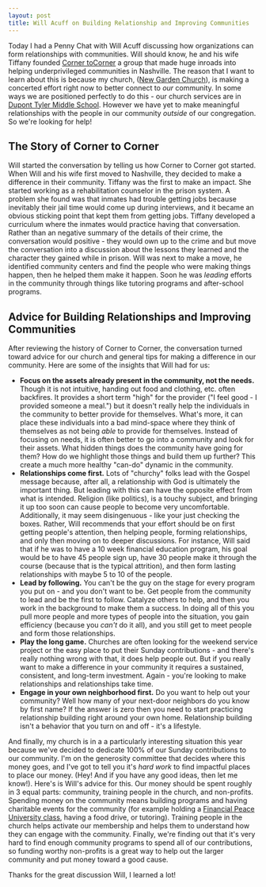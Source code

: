 ```yaml
---
layout: post
title: Will Acuff on Building Relationship and Improving Communities 
---
```


Today I had a Penny Chat with Will Acuff discussing how organizations can form relationships with communities. Will should know, he and his wife Tiffany founded [Corner toCorner](cornertocorner.org) a group that made huge inroads into helping underprivileged communities in Nashville. The reason that I want to learn about this is because my church, ([New Garden Church](http://newgarden.church/)), is making a concerted effort right now to better connect to _our_ community. In some ways we are positioned perfectly to do this - our church services are in [Dupont Tyler Middle School](https://schools.mnps.org/dupont-tyler-middle-prep/#about). However we have yet to make meaningful relationships with the people in our community _outside_ of our congregation. So we're looking for help!

## The Story of Corner to Corner

Will started the conversation by telling us how Corner to Corner got started. When Will and his wife first moved to Nashville, they decided to make a difference in their community. Tiffany was the first to make an impact. She started working as a rehabilitation counselor in the prison system. A problem she found was that inmates had trouble getting jobs because inevitably their jail time would come up during interviews, and it became an obvious sticking point that kept them from getting jobs. Tiffany developed a curriculum where the inmates would practice having that conversation. Rather than an negative summary of the details of their crime, the conversation would positive - they would own up to the crime and but move the conversation into a discussion about the lessons they learned and the character they gained while in prison. Will was next to make a move, he identified community centers and find the people who were making things happen, then he helped them make it happen. Soon he was _leading_ efforts in the community through things like tutoring programs and after-school programs.

## Advice for Building Relationships and Improving Communities 

After reviewing the history of Corner to Corner, the conversation turned toward advice for our church and general tips for making a difference in our community. Here are some of the insights that Will had for us:

- **Focus on the assets already present in the community, not the needs.** Though it is not intuitive, handing out food and clothing, etc. often backfires. It provides a short term "high" for the provider ("I feel good - I provided someone a meal.") but it doesn't really help the individuals in the community to better provide for themselves. What's more, it can place these individuals into a bad mind-space where they think of themselves as not being _able_ to provide for themselves. Instead of focusing on needs, it is often better to go into a community and look for their assets. What hidden things does the community have going for them? How do we highlight those things and build them up further? This create a much more healthy "can-do" dynamic in the community.
- **Relationships come first.** Lots of "churchy" folks lead with the Gospel message because, after all, a relationship with God is ultimately the important thing. But leading with this can have the opposite effect from what is intended. Religion (like politics), is a touchy subject, and bringing it up too soon can cause people to become very uncomfortable. Additionally, it may seem disingenuous - like your just checking the boxes. Rather, Will recommends that your effort should be on first getting people's attention, then helping people, forming relationships, and only then moving on to deeper discussions. For instance, Will said that if he was to have a 10 week financial education program, his goal would be to have 45 people sign up, have 30 people make it through the course (because that is the typical attrition), and then form lasting relationships with maybe 5 to 10 of the people.
- **Lead by following.** You can't be the guy on the stage for every program you put on - and you don't want to be. Get people from the community to lead and be the first to follow. Catalyze others to help, and then you work in the background to make them a success. In doing all of this you pull more people and more types of people into the situation, you gain efficiency (because you _can't_ do it all), and you still get to meet people and form those relationships.
- **Play the long game.** Churches are often looking for the weekend service project or the easy place to put their Sunday contributions - and there's really nothing wrong with that, it does help people out. But if you really want to make a difference in your community it requires a sustained, consistent, and long-term investment. Again - you're looking to make relationships and relationships take time.
- **Engage in your own neighborhood first.** Do you want to help out your community? Well how many of your next-door neighbors do you know by first name? If the answer is zero then you need to start practicing relationship building right around your own home. Relationship building isn't a behavior that you turn on and off - it's a lifestyle.

And finally, my church is in a a particularly interesting situation this year because we've decided to dedicate 100% of our Sunday contributions to our community. I'm on the generosity committee that decides where this money goes, and I've got to tell you it's _hard work_ to find impactful places to place our money. (Hey! And if you have any good ideas, then let me know!). Here's is Will's advice for this. Our money should be spent roughly in 3 equal parts: community, training people in the church, and non-profits. Spending money on the community means building programs and having charitable events for the community (for example holding a [Financial Peace University class](https://www.daveramsey.com/fpu), having a food drive, or tutoring). Training people in the church helps activate our membership and helps them to understand how they can engage with the community. Finally, we're finding out that it's very hard to find enough community programs to spend all of our contributions, so funding worthy non-profits is a great way to help out the larger community and put money toward a good cause.

Thanks for the great discussion Will, I learned a lot!